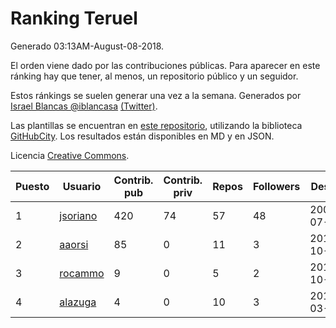 # Ranking Teruel

Generado 03:13AM-August-08-2018.

El orden viene dado por las contribuciones públicas. Para aparecer en este ránking hay que tener, al menos, un repositorio público y un seguidor.

Estos ránkings se suelen generar una vez a la semana. Generados por [Israel Blancas @iblancasa](https://github.com/iblancasa/) [(Twitter)](https://twitter.com/iblancasa).

Las plantillas se encuentran en [este repositorio](https://github.com/iblancasa/GH-Spanish-Ranking), utilizando la biblioteca [GitHubCity](https://github.com/iblancasa/GitHubCity). Los resultados están disponibles en MD y en JSON.

Licencia [Creative Commons](https://creativecommons.org/licenses/by/4.0/).

| Puesto   |  Usuario  | Contrib. pub | Contrib. priv |Repos| Followers | Desde |  Avatar  |
|----------|-----------|--------------|---------------|-----|-----------|-------|----------|
|1|[jsoriano](https://github.com/jsoriano)|420|74|57|48|2008-07-02|![jsoriano]()|
|2|[aaorsi](https://github.com/aaorsi)|85|0|11|3|2014-10-18|![aaorsi]()|
|3|[rocammo](https://github.com/rocammo)|9|0|5|2|2014-10-31|![rocammo]()|
|4|[alazuga](https://github.com/alazuga)|4|0|10|3|2014-03-04|![alazuga]()|
